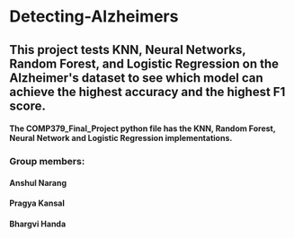 # Detecting-Alzheimers
## This project tests KNN, Neural Networks, Random Forest, and Logistic Regression on the Alzheimer's dataset to see which model can achieve the highest accuracy and the highest F1 score. 

#### The COMP379_Final_Project python file has the KNN, Random Forest, Neural Network and Logistic Regression implementations.


### Group members:
#### Anshul Narang
#### Pragya Kansal 
#### Bhargvi Handa

